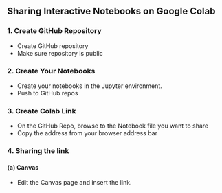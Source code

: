 ## Sharing Interactive Notebooks on Google Colab 


### 1. Create GitHub Repository 


  * Create GitHub repository 
  * Make sure repository is public 


### 2. Create Your Notebooks 

  * Create your notebooks in the Jupyter environment. 
  * Push to GitHub repos
  
### 3. Create Colab Link 

  * On the GitHub Repo, browse to the Notebook file you want to share
  * Copy the address from your browser address bar 
  
### 4. Sharing the link 


#### (a) Canvas 
  
  * Edit the Canvas page and insert the link.  
  

